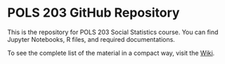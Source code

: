 # POLS 203 GitHub Repository
This is the repository for POLS 203 Social Statistics course. You can find Jupyter Notebooks, R files, and required documentations.

To see the complete list of the material in a compact way, visit the [Wiki](https://github.com/berkfil/pols_203/wiki).
